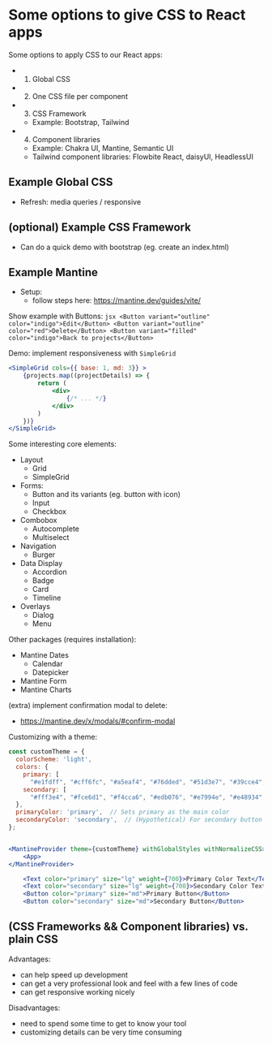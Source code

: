 

# Some options to give CSS to React apps

<!--

How: demo on popcorn time

Note:
- consider doing a full session where we give style to the whole app popcorn-time (ex. using Chakra)

-->


Some options to apply CSS to our React apps:

- 1. Global CSS

- 2. One CSS file per component

- 3. CSS Framework
    - Example: Bootstrap, Tailwind

- 4. Component libraries
    - Example: Chakra UI, Mantine, Semantic UI
    - Tailwind component libraries: Flowbite React, daisyUI, HeadlessUI
    <!-- @note: As of Nov. 2024, Chakra has released v3, but the documentation still appears to be somewhat immature  -->


## Example Global CSS
- Refresh: media queries / responsive


## (optional) Example CSS Framework
- Can do a quick demo with bootstrap (eg. create an index.html)


## Example Mantine

<!-- 
Versions:
- May 2025: v.7.17
-->

- Setup:
    - follow steps here: https://mantine.dev/guides/vite/
    <!-- 
        Note: on Vite, you may get this error "ERR_ABORTED 504 (Outdated Optimize Dep)"
        https://stackoverflow.com/a/75953479/11298742
    -->

Show example with Buttons:
    ```jsx
    <Button variant="outline" color="indigo">Edit</Button>
    <Button variant="outline" color="red">Delete</Button>
    <Button variant="filled" color="indigo">Back to projects</Button>
    ```

Demo: implement responsiveness with `SimpleGrid`

```jsx
<SimpleGrid cols={{ base: 1, md: 3}} >
    {projects.map((projectDetails) => {
        return (
            <div>
                {/* ... */}
            </div>
        )
    })}
</SimpleGrid>
```



Some interesting core elements:
- Layout
    - Grid
    - SimpleGrid
- Forms:
    - Button and its variants (eg. button with icon)
    - Input
    - Checkbox
- Combobox
    - Autocomplete
    - Multiselect
- Navigation
    - Burger
- Data Display
    - Accordion
    - Badge
    - Card
    - Timeline
- Overlays
    - Dialog
    - Menu

Other packages (requires installation): 
- Mantine Dates 
    - Calendar
    - Datepicker
- Mantine Form
- Mantine Charts


(extra) implement confirmation modal to delete:
- https://mantine.dev/x/modals/#confirm-modal



Customizing with a theme:

```jsx
const customTheme = {
  colorScheme: 'light',
  colors: {
    primary: [
      "#e1fdff", "#cff6fc", "#a5eaf4", "#76dded", "#51d3e7", "#39cce4", "#25cae3", "#0bb2ca", "#009eb5", "#008a9f"],
    secondary: [
      "#fff3e4", "#fce6d1", "#f4cca6", "#edb076", "#e7994e", "#e48934", "#e38225", "#c96f18", "#b46211", "#9d5305"],
  },
  primaryColor: 'primary',  // Sets primary as the main color
  secondaryColor: 'secondary',  // (Hypothetical) For secondary button or text usage
};


<MantineProvider theme={customTheme} withGlobalStyles withNormalizeCSS>
    <App>
</MantineProvider>

```


```jsx
    <Text color="primary" size="lg" weight={700}>Primary Color Text</Text>
    <Text color="secondary" size="lg" weight={700}>Secondary Color Text</Text>
    <Button color="primary" size="md">Primary Button</Button>
    <Button color="secondary" size="md">Secondary Button</Button>
```




## (CSS Frameworks && Component libraries) vs. plain CSS

Advantages:
- can help speed up development
- can get a very professional look and feel with a few lines of code
- can get responsive working nicely

Disadvantages:
- need to spend some time to get to know your tool
- customizing details can be very time consuming


